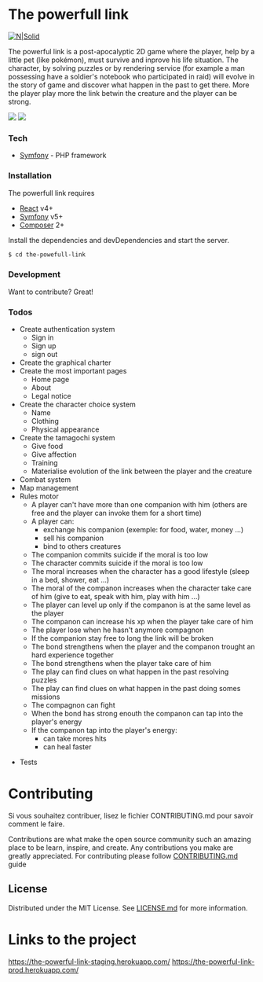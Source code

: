 # The powerfull link

[![N|Solid](https://cldup.com/dTxpPi9lDf.thumb.png)](https://nodesource.com/products/nsolid)

The powerful link is a post-apocalyptic 2D game where the player, help by a little pet (like pokémon), must survive and inprove his life situation. The character, by solving puzzles or by rendering service (for example a man possessing have a soldier's notebook who participated in raid) will evolve in the story of game and discover what happen in the past to get there. More the player play more the link betwin the creature and the player can be strong.

![](https://external-content.duckduckgo.com/iu/?u=https%3A%2F%2Ffc07.deviantart.net%2Ffs71%2Ff%2F2012%2F114%2Fc%2Fb%2Foldale_town__map__by_rikucrafter-d4xi0s4.png&f=1&nofb=1)
![](https://images-wixmp-ed30a86b8c4ca887773594c2.wixmp.com/f/e3365e80-3091-4d95-9008-a88c1235e1e8/d3e7neu-8c8d9592-6ac3-400e-9dc3-dabff38e6cd1.png?token=eyJ0eXAiOiJKV1QiLCJhbGciOiJIUzI1NiJ9.eyJzdWIiOiJ1cm46YXBwOiIsImlzcyI6InVybjphcHA6Iiwib2JqIjpbW3sicGF0aCI6IlwvZlwvZTMzNjVlODAtMzA5MS00ZDk1LTkwMDgtYTg4YzEyMzVlMWU4XC9kM2U3bmV1LThjOGQ5NTkyLTZhYzMtNDAwZS05ZGMzLWRhYmZmMzhlNmNkMS5wbmcifV1dLCJhdWQiOlsidXJuOnNlcnZpY2U6ZmlsZS5kb3dubG9hZCJdfQ.lcDClAmwVvTIurXcVWawHVjwKMAp6INzEPT1UGFgKf8)

### Tech

* [Symfony](symfony.com/) - PHP framework

### Installation

The powerfull link requires
* [React](https://fr.reactjs.org/) v4+
* [Symfony](https://symfony.com/) v5+
* [Composer](https://getcomposer.org/) 2+

Install the dependencies and devDependencies and start the server.

```sh
$ cd the-powefull-link
```

### Development

Want to contribute? Great!


### Todos

 * Create authentication system
     * Sign in
     * Sign up
     * sign out
 * Create the graphical charter
 * Create the most important pages
    * Home page
    * About
    * Legal notice
 * Create the character choice system
    * Name
    * Clothing
    * Physical appearance
 * Create the tamagochi system
    * Give food
    * Give affection
    * Training
    * Materialise evolution of the link between the player and the creature
 * Combat system
 * Map management
 * Rules motor
    * A player can't have more than one companion with him (others are free and the player can invoke them for a short time)
    * A player can:
        * exchange his companion (exemple: for food, water, money ...)
        * sell his companion
        * bind to others creatures
    * The companion commits suicide if the moral is too low
    * The character commits suicide if the moral is too low
    * The moral increases when the character has a good lifestyle (sleep in a bed, shower, eat ...)
    * The moral of the companon increases when the character take care of him (give to eat, speak with him, play with him ...)
    * The player can level up only if the companon is at the same level as the player
    * The companon can increase his xp when the player take care of him
    * The player lose when he hasn't anymore compagnon
    * If the companion stay free to long the link will be broken
    * The bond strengthens when the player and the companon trought an hard experience together
    * The bond strengthens when the player take care of him
    * The play can find clues on what happen in the past resolving puzzles
    * The play can find clues on what happen in the past doing somes missions
    * The compagnon can fight
    * When the bond has strong enouth the companon can tap into the player's energy
    * If the companon tap into the player's energy:
        * can take mores hits
        * can heal faster

- Tests

# Contributing
Si vous souhaitez contribuer, lisez le fichier CONTRIBUTING.md pour savoir comment le faire.

Contributions are what make the open source community such an amazing place to be learn, inspire, and create. Any contributions you make are greatly appreciated. For contributing please follow [CONTRIBUTING.md](https://gitlab.com/la-fabrik-numerique/the-powerfull-link/CONTRIBUTING.md) guide

License
---
Distributed under the MIT License. See [LICENSE.md](https://gitlab.com/la-fabrik-numerique/the-powerfull-link/LICENSE.md) for more information.
# Links to the project
https://the-powerful-link-staging.herokuapp.com/
https://the-powerful-link-prod.herokuapp.com/